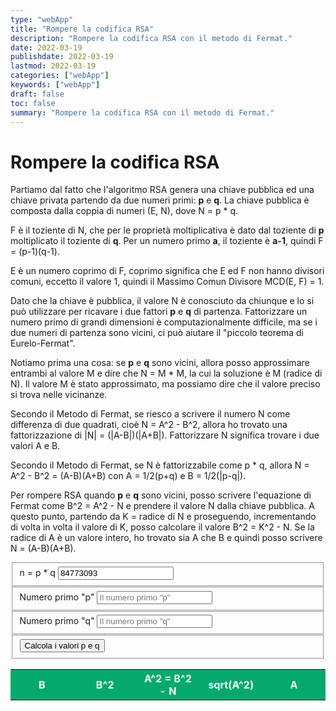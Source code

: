 ```yaml
---
type: "webApp"
title: "Rompere la codifica RSA"
description: "Rompere la codifica RSA con il metodo di Fermat."
date: 2022-03-19
publishdate: 2022-03-19
lastmod: 2022-03-19
categories: ["webApp"]
keywords: ["webApp"]
draft: false
toc: false
summary: "Rompere la codifica RSA con il metodo di Fermat."
---
```


<script type="text/javascript" src="/static/webApp/breakingRSA.js"></script>

# Rompere la codifica RSA

Partiamo dal fatto che l'algoritmo RSA genera una chiave pubblica ed una chiave privata partendo da due numeri primi: **p** e **q**. La chiave pubblica è composta dalla coppia di numeri (E, N), dove N = p * q.

F è il toziente di N, che per le proprietà moltiplicativa è dato dal toziente di **p** moltiplicato il toziente di **q**. Per un numero primo **a**, il toziente è **a-1**, quindi F = (p-1)(q-1).

E è un numero coprimo di F, coprimo significa che E ed F non hanno divisori comuni, eccetto il valore 1, quindi il Massimo Comun Divisore MCD(E, F) = 1.

Dato che la chiave è pubblica, il valore N è conosciuto da chiunque e lo si può utilizzare per ricavare i due fattori **p** e **q** di partenza. Fattorizzare un numero primo di grandi dimensioni è computazionalmente difficile, ma se i due numeri di partenza sono vicini, ci può aiutare il "piccolo teorema di Eurelo-Fermat".

Notiamo prima una cosa: se **p** e **q** sono vicini, allora posso approssimare entrambi al valore M e dire che N = M * M, la cui la soluzione è M (radice di N). Il valore M è stato approssimato, ma possiamo dire che il valore preciso si trova nelle vicinanze.

Secondo il Metodo di Fermat, se riesco a scrivere il numero N come differenza di due quadrati, cioè N = A^2 - B^2, allora ho trovato una fattorizzazione di |N| = (|A-B|)(|A+B|). Fattorizzare N significa trovare i due valori A e B.

Secondo il Metodo di Fermat, se N è fattorizzabile come p * q, allora N = A^2 - B^2 = (A-B)(A+B) con A = 1/2(p+q) e B = 1/2(|p-q|).

Per rompere RSA quando **p** e **q** sono vicini, posso scrivere l'equazione di Fermat come B^2 = A^2 - N e prendere il valore N dalla chiave pubblica. A questo punto, partendo da K = radice di N e proseguendo, incrementando di volta in volta il valore di K, posso calcolare il valore B^2 = K^2 - N. Se la radice di A è un valore intero, ho trovato sia A che B e quindi posso scrivere N = (A-B)(A+B).

<form>
    <fieldset>
        <label for="n">n = p * q</label>
        <input id="n" type="number" value="84773093" placeholder='Inserisci il numero N parte della chiave pubblica'>
    </fieldset>
    <fieldset>
        <label for="p">Numero primo "p"</label>
        <input id="p" type="number" placeholder='Il numero primo "p"'>
    </fieldset>
    <fieldset>
        <label for="q">Numero primo "q"</label>
        <input id="q" type="number" placeholder='Il numero primo "q"'>
    </fieldset>
    <fieldset>
        <input type="button" value="Calcola i valori p e q" onclick="breakRSA()">
    </fieldset>
</form>

<table id="codifica">
    <colgroup>
        <col span="1" style="width: 20%;">
        <col span="1" style="width: 20%;">
        <col span="1" style="width: 20%;">
        <col span="1" style="width: 20%;">
        <col span="1" style="width: 20%;">
    </colgroup>
    <tr>
        <th>B</th>
        <th>B^2</th>
        <th class="big">A^2 = B^2 - N</th>
        <th>sqrt(A^2)</th>
        <th class="big">A</th>
    </tr>
</table>

<style>
    table {
        width:100%;
        table-layout: fixed;
    }
    th {
        background-color: #04AA6D;
        color: white;
    }
    td * {
        overflow-wrap: break-word;
        display:inline-block;
    }
</style>
